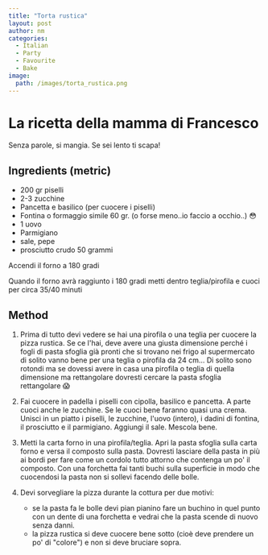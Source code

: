 ```yaml
---
title: "Torta rustica"
layout: post
author: nm
categories:
  - Italian
  - Party
  - Favourite
  - Bake
image: 
  path: /images/torta_rustica.png
---
```

# La ricetta della mamma di Francesco

Senza parole, si mangia. Se sei lento ti scapa!

## Ingredients (metric)

- 200 gr piselli 
- 2-3 zucchine
- Pancetta e basilico (per cuocere i piselli)
- Fontina o formaggio simile 60 gr. (o forse meno..io faccio a occhio..) 😳
- 1 uovo 
- Parmigiano
- sale, pepe 
- prosciutto crudo 50 grammi

Accendi il forno a 180 gradi

Quando il forno avrà raggiunto i 180 gradi metti dentro teglia/pirofila e cuoci per circa 35/40 minuti

## Method

1. Prima di tutto devi vedere se hai una pirofila o una teglia per cuocere la pizza rustica. Se ce l'hai, deve avere una giusta dimensione perché i fogli di pasta sfoglia già pronti che si trovano nei frigo al supermercato di solito vanno bene per una teglia o pirofila da 24 cm... Di solito sono rotondi ma se dovessi avere in casa una pirofila o teglia di quella dimensione ma rettangolare dovresti cercare la pasta sfoglia rettangolare 😱

2. Fai cuocere in padella i piselli con cipolla, basilico e pancetta. A parte cuoci anche le zucchine. Se le cuoci bene faranno quasi una crema. Unisci in un piatto i piselli, le zucchine, l'uovo (intero), i dadini di fontina, il prosciutto e il parmigiano. Aggiungi il sale. Mescola bene.

3. Metti la carta forno in una pirofila/teglia. Apri la pasta sfoglia sulla carta forno e versa il composto sulla pasta. Dovresti lasciare della pasta in più ai bordi per fare come un cordolo tutto attorno che contenga un po' il composto. Con una forchetta fai tanti buchi sulla superficie in modo che cuocendosi la pasta non si sollevi facendo delle bolle.

4. Devi sorvegliare la pizza durante la cottura per due motivi:
	- se la pasta fa le bolle devi pian pianino fare un buchino in quel punto con un dente di una forchetta e vedrai che la pasta scende di nuovo senza danni.
	- la pizza rustica si deve cuocere bene sotto (cioè deve prendere un po' di "colore") e non si deve bruciare sopra.



